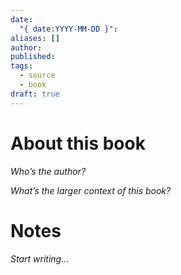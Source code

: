 ```yaml
---
date:
  "{ date:YYYY-MM-DD }": 
aliases: []
author: 
published: 
tags:
  - source
  - book
draft: true
---
```

# About this book

*Who’s the author?*

*What’s the larger context of this book?*

# Notes

*Start writing…*